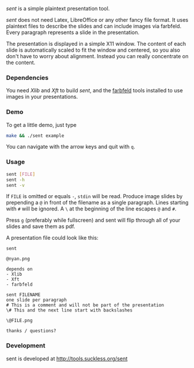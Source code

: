 _sent_ is a simple plaintext presentation tool.

_sent_ does not need Latex, LibreOffice or any other fancy file format.
It uses plaintext files to describe the slides and can include images via farbfeld.
Every paragraph represents a slide in the presentation.

The presentation is displayed in a simple X11 window.
The content of each slide is automatically scaled to fit the window and centered,
so you also don't have to worry about alignment.
Instead you can really concentrate on the content.

### Dependencies

You need _Xlib_ and _Xft_ to build _sent_,
and the [farbfeld][0] tools installed to use images in your presentations.

### Demo

To get a little demo, just type

```bash
make && ./sent example
```

You can navigate with the arrow keys and quit with `q`.


### Usage

```bash
sent [FILE]
sent -h
sent -v
```

If `FILE` is omitted or equals `-`, `stdin` will be read.
Produce image slides by prepending a `@` in front of the filename as a single paragraph.
Lines starting with `#` will be ignored.
A `\` at the beginning of the line escapes `@` and `#`.

Press `g` (preferably while fullscreen) and sent will flip through all of your slides and save them as pdf.

A presentation file could look like this:

```sent
sent

@nyan.png

depends on
- Xlib
- Xft
- farbfeld

sent FILENAME
one slide per paragraph
# This is a comment and will not be part of the presentation
\# This and the next line start with backslashes

\@FILE.png

thanks / questions?
```

### Development

sent is developed at <http://tools.suckless.org/sent>


[0]: http://tools.suckless.org/farbfeld/
